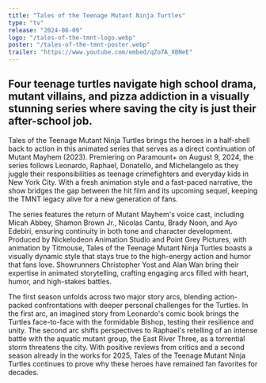 ```yaml
---
title: "Tales of the Teenage Mutant Ninja Turtles"
type: "tv"
release: "2024-08-09"
logo: "/tales-of-the-tmnt-logo.webp"
poster: "/tales-of-the-tmnt-poster.webp"
trailer: "https://www.youtube.com/embed/qZo7A_XBNeE"
---
```


## Four teenage turtles navigate high school drama, mutant villains, and pizza addiction in a visually stunning series where saving the city is just their after-school job.

Tales of the Teenage Mutant Ninja Turtles brings the heroes in a half-shell back to action in this animated series that serves as a direct continuation of Mutant Mayhem (2023). Premiering on Paramount+ on August 9, 2024, the series follows Leonardo, Raphael, Donatello, and Michelangelo as they juggle their responsibilities as teenage crimefighters and everyday kids in New York City. With a fresh animation style and a fast-paced narrative, the show bridges the gap between the hit film and its upcoming sequel, keeping the TMNT legacy alive for a new generation of fans.

The series features the return of Mutant Mayhem's voice cast, including Micah Abbey, Shamon Brown Jr., Nicolas Cantu, Brady Noon, and Ayo Edebiri, ensuring continuity in both tone and character development. Produced by Nickelodeon Animation Studio and Point Grey Pictures, with animation by Titmouse, Tales of the Teenage Mutant Ninja Turtles boasts a visually dynamic style that stays true to the high-energy action and humor that fans love. Showrunners Christopher Yost and Alan Wan bring their expertise in animated storytelling, crafting engaging arcs filled with heart, humor, and high-stakes battles.

The first season unfolds across two major story arcs, blending action-packed confrontations with deeper personal challenges for the Turtles. In the first arc, an imagined story from Leonardo's comic book brings the Turtles face-to-face with the formidable Bishop, testing their resilience and unity. The second arc shifts perspectives to Raphael's retelling of an intense battle with the aquatic mutant group, the East River Three, as a torrential storm threatens the city. With positive reviews from critics and a second season already in the works for 2025, Tales of the Teenage Mutant Ninja Turtles continues to prove why these heroes have remained fan favorites for decades.